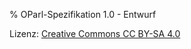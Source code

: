 % OParl-Spezifikation 1.0 - Entwurf

Lizenz: [Creative Commons CC BY-SA 4.0](https://creativecommons.org/licenses/by-sa/4.0/)

